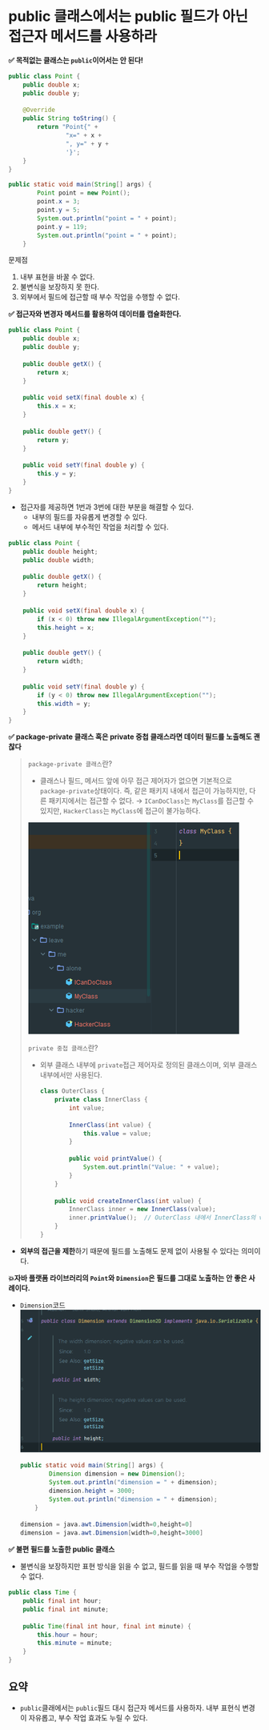 # public 클래스에서는 public 필드가 아닌 접근자 메서드를 사용하라

**✅ 목적없는 클래스는 `public`이어서는 안 된다!**

```java
public class Point {
    public double x;
    public double y;

    @Override
    public String toString() {
        return "Point{" +
                "x=" + x +
                ", y=" + y +
                '}';
    }
}
```

```java
public static void main(String[] args) {
        Point point = new Point();
        point.x = 3;
        point.y = 5;
        System.out.println("point = " + point);
        point.y = 119;
        System.out.println("point = " + point);
    }
```

문제점

1. 내부 표현을 바꿀 수 없다.
2. 불변식을 보장하지 못 한다.
3. 외부에서 필드에 접근할 때 부수 작업을 수행할 수 없다.

**✅ 접근자와 변경자 메서드를 활용하여 데이터를 캡슐화한다.**

```java
public class Point {
    public double x;
    public double y;

    public double getX() {
        return x;
    }

    public void setX(final double x) {
        this.x = x;
    }

    public double getY() {
        return y;
    }

    public void setY(final double y) {
        this.y = y;
    }
}
```

- 접근자를 제공하면 1번과 3번에 대한 부분을 해결할 수 있다.
  - 내부의 필드를 자유롭게 변경할 수 있다.
  - 메서드 내부에 부수적인 작업을 처리할 수 있다.

```java
public class Point {
    public double height;
    public double width;

    public double getX() {
        return height;
    }

    public void setX(final double x) {
        if (x < 0) throw new IllegalArgumentException("");
        this.height = x;
    }

    public double getY() {
        return width;
    }

    public void setY(final double y) {
        if (y < 0) throw new IllegalArgumentException("");
        this.width = y;
    }
}
```

**✅ package-private 클래스 혹은 private 중첩 클래스라면 데이터 필드를 노출해도 괜찮다**

> `package-private 클래스`란?
>
> - 클래스나 필드, 메서드 앞에 아무 접근 제어자가 없으면 기본적으로 `package-private`상태이다. 즉, 같은 패키지 내에서 접근이 가능하지만, 다른 패키지에서는 접근할 수 없다.
>   → `ICanDoClass`는 `MyClass`를 접근할 수 있지만, `HackerClass`는 `MyClass`에 접근이 불가능하다.
>
> ![image-20250426060541229](assets/image-20250426060541229.png)
>
> `private 중첩 클래스`란?
>
> - 외부 클래스 내부에 `private`접근 제어자로 정의된 클래스이며, 외부 클래스 내부에서만 사용된다.
>   ```java
>   class OuterClass {
>       private class InnerClass {
>           int value;
>   
>           InnerClass(int value) {
>               this.value = value;
>           }
>   
>           public void printValue() {
>               System.out.println("Value: " + value);
>           }
>       }
>   
>       public void createInnerClass(int value) {
>           InnerClass inner = new InnerClass(value);
>           inner.printValue();  // OuterClass 내에서 InnerClass의 value에 접근 가능
>       }
>   }
>   ```

- **외부의 접근을 제한**하기 때문에 필드를 노출해도 문제 없이 사용될 수 있다는 의미이다.

**💥자바 플랫폼 라이브러리의 `Point`와 `Dimension`은 필드를 그대로 노출하는 안 좋은 사례이다.**

- `Dimension`코드
  ![image-20250426061750346](assets/image-20250426061750346.png)

  ```java
  public static void main(String[] args) {
          Dimension dimension = new Dimension();
          System.out.println("dimension = " + dimension);
          dimension.height = 3000;
          System.out.println("dimension = " + dimension);
      }
  
  dimension = java.awt.Dimension[width=0,height=0]
  dimension = java.awt.Dimension[width=0,height=3000]
  ```

**✅ 불편 필드를 노출한 public 클래스**

- 불변식을 보장하지만 표현 방식을 읽을 수 없고, 필드를 읽을 때 부수 작업을 수행할 수 없다.

```java
public class Time {
    public final int hour;
    public final int minute;

    public Time(final int hour, final int minute) {
        this.hour = hour;
        this.minute = minute;
    }
}
```



## 요약

- `public`클래에서는 `public`필드 대시 접근자 메서드를 사용하자. 내부 표현식 변경이 자유롭고, 부수 작업 효과도 누릴 수 있다.